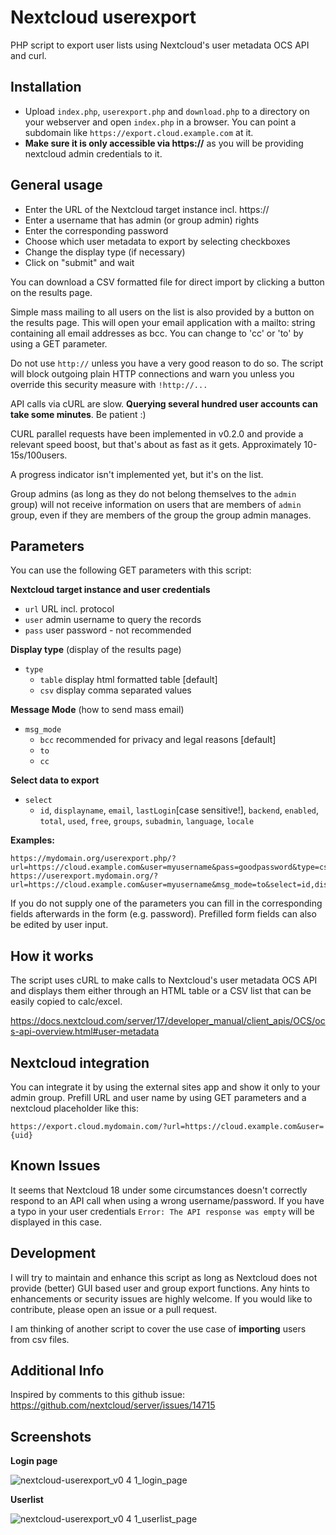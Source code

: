 # Nextcloud userexport
PHP script to export user lists using Nextcloud's user metadata OCS API and curl.

## Installation
- Upload `index.php`, `userexport.php` and `download.php` to a directory on your webserver and open `index.php` in a browser. You can point a subdomain like `https://export.cloud.example.com` at it.
- **Make sure it is only accessible via https://** as you will be providing nextcloud admin credentials to it.

## General usage
- Enter the URL of the Nextcloud target instance incl. https://
- Enter a username that has admin (or group admin) rights
- Enter the corresponding password
- Choose which user metadata to export by selecting checkboxes
- Change the display type (if necessary)
- Click on "submit" and wait

You can download a CSV formatted file for direct import by clicking a button on the results page.

Simple mass mailing to all users on the list is also provided by a button on the results page.
This will open your email application with a mailto: string containing all email addresses as bcc. You can change to 'cc' or 'to' by using a GET parameter.

Do not use `http://` unless you have a very good reason to do so.
The script will block outgoing plain HTTP connections and warn you unless you override this security measure with `!http://...`

API calls via cURL are slow. **Querying several hundred user accounts can take some minutes**. Be patient :)

CURL parallel requests have been implemented in v0.2.0 and provide a relevant speed boost, but that's about as fast as it gets.
Approximately 10-15s/100users.

A progress indicator isn't implemented yet, but it's on the list.

Group admins (as long as they do not belong themselves to the `admin` group) will not receive information on users that are members of `admin` group, even if they are members of the group the group admin manages.

## Parameters
You can use the following GET parameters with this script:

**Nextcloud target instance and user credentials**
- `url`     URL incl. protocol
- `user`    admin username to query the records
- `pass`    user password - not recommended

**Display type** (display of the results page)
- `type`
  - `table` display html formatted table [default]
  - `csv`   display comma separated values

**Message Mode** (how to send mass email)
- `msg_mode`
  - `bcc`   recommended for privacy and legal reasons [default]
  - `to`  
  - `cc`

**Select data to export**
- `select`
  - `id`, `displayname`, `email`, `lastLogin`[case sensitive!], `backend`, `enabled`, `total`, `used`, `free`, `groups`, `subadmin`, `language`, `locale`

**Examples:**
```
https://mydomain.org/userexport.php/?url=https://cloud.example.com&user=myusername&pass=goodpassword&type=csv
https://userexport.mydomain.org/?url=https://cloud.example.com&user=myusername&msg_mode=to&select=id,displayname,enabled,used,lastLogin
```

If you do not supply one of the parameters you can fill in the corresponding fields afterwards in the form (e.g. password).
Prefilled form fields can also be edited by user input.

## How it works
The script uses cURL to make calls to Nextcloud's user metadata OCS API and displays them either through an HTML table or a CSV list that can be easily copied to calc/excel.

https://docs.nextcloud.com/server/17/developer_manual/client_apis/OCS/ocs-api-overview.html#user-metadata

## Nextcloud integration
You can integrate it by using the external sites app and show it only to your admin group.
Prefill URL and user name by using GET parameters and a nextcloud placeholder like this:

`https://export.cloud.mydomain.com/?url=https://cloud.example.com&user={uid}`

## Known Issues
It seems that Nextcloud 18 under some circumstances doesn't correctly respond to an API call when using a wrong username/password.
If you have a typo in your user credentials `Error: The API response was empty` will be displayed in this case.

## Development
I will try to maintain and enhance this script as long as Nextcloud does not provide (better) GUI based user and group export functions.
Any hints to enhancements or security issues are highly welcome.
If you would like to contribute, please open an issue or a pull request.

I am thinking of another script to cover the use case of **importing** users from csv files.

## Additional Info
Inspired by comments to this github issue:
https://github.com/nextcloud/server/issues/14715

## Screenshots
**Login page**

![nextcloud-userexport_v0 4 1_login_page](https://user-images.githubusercontent.com/29312856/74459593-dd649a80-4e8b-11ea-9067-71a09a5356a5.png)

**Userlist**

![nextcloud-userexport_v0 4 1_userlist_page](https://user-images.githubusercontent.com/29312856/74459605-e190b800-4e8b-11ea-8736-bff583fa3971.png)
